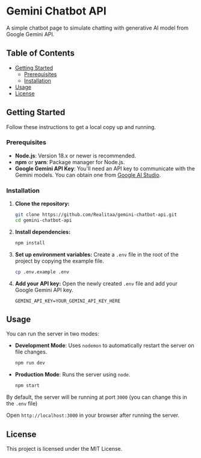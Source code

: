 # Gemini Chatbot API

A simple chatbot page to simulate chatting with generative AI model from Google Gemini API.

## Table of Contents

- [Getting Started](#getting-started)
  - [Prerequisites](#prerequisites)
  - [Installation](#installation)
- [Usage](#usage)
- [License](#license)

## Getting Started

Follow these instructions to get a local copy up and running.

### Prerequisites

- **Node.js**: Version 18.x or newer is recommended.
- **npm** or **yarn**: Package manager for Node.js.
- **Google Gemini API Key**: You'll need an API key to communicate with the Gemini models. You can obtain one from [Google AI Studio](https://aistudio.google.com/).

### Installation

1.  **Clone the repository:**
    ```sh
    git clone https://github.com/Realitaa/gemini-chatbot-api.git
    cd gemini-chatbot-api
    ```

2.  **Install dependencies:**
    ```sh
    npm install
    ```

3.  **Set up environment variables:**
    Create a `.env` file in the root of the project by copying the example file.
    ```sh
    cp .env.example .env
    ```

4.  **Add your API key:**
    Open the newly created `.env` file and add your Google Gemini API key.
    ```env
    GEMINI_API_KEY=YOUR_GEMINI_API_KEY_HERE
    ```

## Usage

You can run the server in two modes:

- **Development Mode**: Uses `nodemon` to automatically restart the server on file changes.
  ```sh
  npm run dev
  ```

- **Production Mode**: Runs the server using `node`.
  ```sh
  npm start
  ```

By default, the server will be running at port `3000` (you can change this in the `.env` file)

Open `http://localhost:3000` in your browser after running the server.

## License

This project is licensed under the MIT License.

